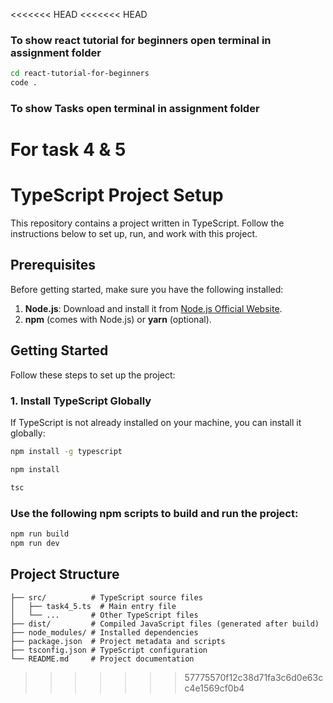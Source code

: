 <<<<<<< HEAD
<<<<<<< HEAD
### To show react tutorial for beginners open terminal in assignment folder 
```bash
cd react-tutorial-for-beginners
code .
```
### To show Tasks open terminal in assignment folder

# For task 4 & 5 
# TypeScript Project Setup

This repository contains a project written in TypeScript. Follow the instructions below to set up, run, and work with this project.

## Prerequisites

Before getting started, make sure you have the following installed:

1. **Node.js**: Download and install it from [Node.js Official Website](https://nodejs.org/).
2. **npm** (comes with Node.js) or **yarn** (optional).

## Getting Started

Follow these steps to set up the project:

### 1. Install TypeScript Globally

If TypeScript is not already installed on your machine, you can install it globally:

```bash
npm install -g typescript
```
```bash
npm install
```
```bash
tsc
```
### Use the following npm scripts to build and run the project:

```bash
npm run build          
npm run dev     
```
## Project Structure
```
├── src/          # TypeScript source files
│   ├── task4_5.ts  # Main entry file
│   └── ...       # Other TypeScript files
├── dist/         # Compiled JavaScript files (generated after build)
├── node_modules/ # Installed dependencies
├── package.json  # Project metadata and scripts
├── tsconfig.json # TypeScript configuration
└── README.md     # Project documentation
```

>>>>>>> 57775570f12c38d71fa3c6d0e63cc4e1569cf0b4
